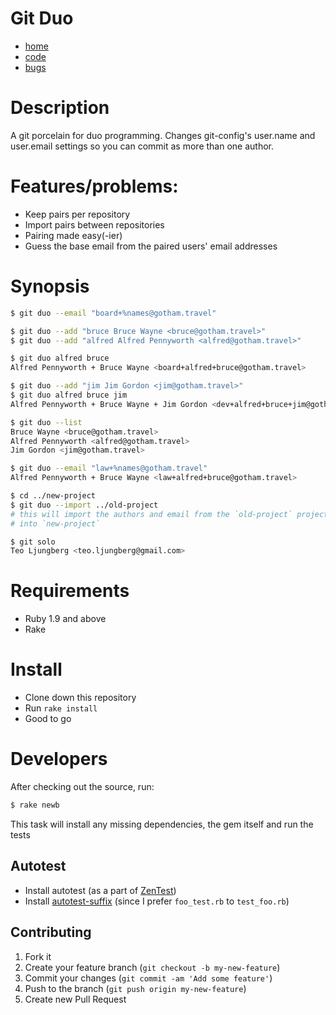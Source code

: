 # Git Duo

- [home](https://github.com/teoljungberg/git-duo)
- [code](https://github.com/teoljungberg/git-duo)
- [bugs](https://github.com/teoljungberg/git-duo/issues)

# Description

A git porcelain for duo programming. Changes git-config's user.name and
user.email settings so you can commit as more than one author.

# Features/problems:

* Keep pairs per repository
* Import pairs between repositories
* Pairing made easy(-ier)
* Guess the base email from the paired users' email addresses

# Synopsis
```bash
$ git duo --email "board+%names@gotham.travel"
```

```bash
$ git duo --add "bruce Bruce Wayne <bruce@gotham.travel>"
$ git duo --add "alfred Alfred Pennyworth <alfred@gotham.travel>"
```

```bash
$ git duo alfred bruce
Alfred Pennyworth + Bruce Wayne <board+alfred+bruce@gotham.travel>
```

```bash
$ git duo --add "jim Jim Gordon <jim@gotham.travel>"
$ git duo alfred bruce jim
Alfred Pennyworth + Bruce Wayne + Jim Gordon <dev+alfred+bruce+jim@gotham.travel>
```

```bash
$ git duo --list
Bruce Wayne <bruce@gotham.travel>
Alfred Pennyworth <alfred@gotham.travel>
Jim Gordon <jim@gotham.travel>
```

```bash
$ git duo --email "law+%names@gotham.travel"
Alfred Pennyworth + Bruce Wayne <law+alfred+bruce@gotham.travel>
```

```bash
$ cd ../new-project
$ git duo --import ../old-project
# this will import the authors and email from the `old-project` project
# into `new-project`
```

```bash
$ git solo
Teo Ljungberg <teo.ljungberg@gmail.com>
```

# Requirements

* Ruby 1.9 and above
* Rake

# Install

* Clone down this repository
* Run `rake install`
* Good to go

# Developers

After checking out the source, run:

```bash
$ rake newb
```

This task will install any missing dependencies, the gem itself and
run the tests

## Autotest
* Install autotest (as a part of [ZenTest][zentest])
* Install [autotest-suffix][autotest-suffix] (since I prefer `foo_test.rb` to `test_foo.rb`)

## Contributing

1. Fork it
2. Create your feature branch (`git checkout -b my-new-feature`)
3. Commit your changes (`git commit -am 'Add some feature'`)
4. Push to the branch (`git push origin my-new-feature`)
5. Create new Pull Request

[zentest]: https://github.com/seattlerb/ZenTest
[autotest-suffix]: https://github.com/blowmage/autotest-suffix/
